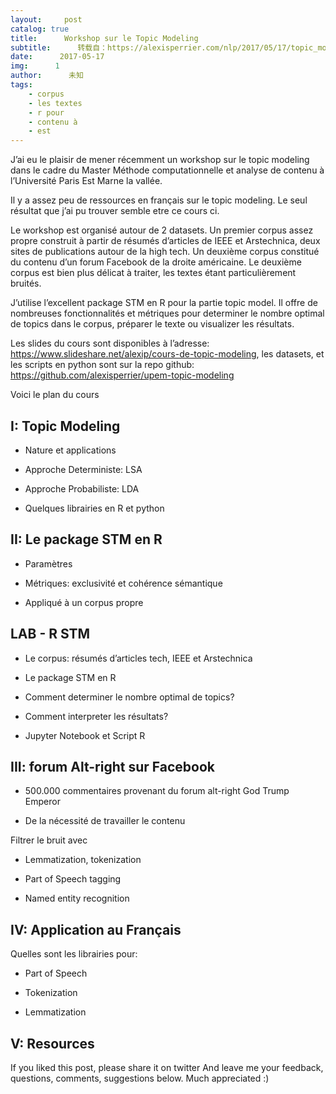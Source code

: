 ```yaml
---
layout:     post
catalog: true
title:      Workshop sur le Topic Modeling
subtitle:      转载自：https://alexisperrier.com/nlp/2017/05/17/topic_modeling_master_etudes_numeriques_UPEM.html
date:      2017-05-17
img:      1
author:      未知
tags:
    - corpus
    - les textes
    - r pour
    - contenu à
    - est
---
```


J’ai eu le plaisir de mener récemment un workshop sur le topic modeling dans le cadre du Master Méthode computationnelle et analyse de contenu à l’Université Paris Est Marne la vallée.

Il y a assez peu de ressources en français sur le topic modeling. Le seul résultat que j’ai pu trouver semble etre ce cours ci.

Le workshop est organisé autour de 2 datasets. Un premier corpus assez propre construit à partir de résumés d’articles de IEEE et Arstechnica, deux sites de publications autour de la high tech. Un deuxième corpus constitué du contenu d’un forum Facebook de la droite américaine. Le deuxième corpus est bien plus délicat à traiter, les textes étant particulièrement bruités.

J’utilise l’excellent package STM en R pour la partie topic model. Il offre de nombreuses fonctionnalités et métriques pour determiner le nombre optimal de topics dans le corpus, préparer le texte ou visualizer les résultats.

Les slides du cours sont disponibles à l’adresse: https://www.slideshare.net/alexip/cours-de-topic-modeling, les datasets, et les scripts en python sont sur la repo github: https://github.com/alexisperrier/upem-topic-modeling

Voici le plan du cours

## I: Topic Modeling

- Nature et applications

- Approche Deterministe: LSA

- Approche Probabiliste: LDA

- Quelques librairies en R et python


## II: Le package STM en R

- Paramètres

- Métriques: exclusivité et cohérence sémantique

- Appliqué à un corpus propre


## LAB - R STM

- Le corpus: résumés d’articles tech, IEEE et Arstechnica

- Le package STM en R

- Comment determiner le nombre optimal de topics?

- Comment interpreter les résultats?

- Jupyter Notebook et Script R


## III: forum Alt-right sur Facebook

- 500.000 commentaires provenant du forum alt-right God Trump Emperor

- De la nécessité de travailler le contenu

Filtrer le bruit avec
 
- Lemmatization, tokenization

- Part of Speech tagging

- Named entity recognition


## IV: Application au Français

Quelles sont les librairies pour:
 
- Part of Speech

- Tokenization

- Lemmatization


## V: Resources



> 
If you liked this post, please share it on twitter
And leave me your feedback, questions, comments, suggestions below.
Much appreciated :)


